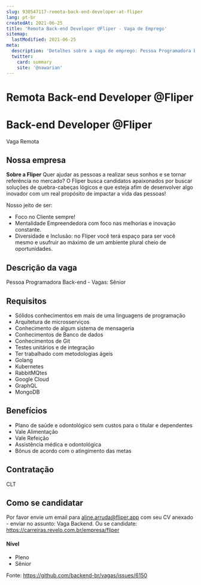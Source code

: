 ```yaml
---
slug: 930547117-remota-back-end-developer-at-fliper
lang: pt-br
createdAt: 2021-06-25
title: 'Remota Back-end Developer @Fliper - Vaga de Emprego'
sitemap:
  lastModified: 2021-06-25
meta:
  description: 'Detalhes sobre a vaga de emprego: Pessoa Programadora Back-end - Vagas: Sênior'
  twitter:
    card: summary
    site: '@nawarian'
---
```


# Remota Back-end Developer @Fliper

Back-end Developer @Fliper
==================================================
 Vaga Remota 

## Nossa empresa

**Sobre a Fliper**
Quer ajudar as pessoas a realizar seus sonhos e se tornar referência no mercado? 
O Fliper busca candidatos apaixonados por buscar soluções de quebra-cabeças lógicos e que esteja afim de desenvolver algo inovador com um real propósito de impactar a vida das pessoas!

Nosso jeito de ser: 

- Foco no Cliente sempre!
- Mentalidade Empreendedora com foco nas melhorias e inovação constante.
- Diversidade e Inclusão: no Fliper você terá espaço para ser você mesmo e usufruir ao máximo de um ambiente plural cheio de oportunidades. 

## Descrição da vaga

Pessoa Programadora Back-end - Vagas: Sênior 

## Requisitos

- Sólidos conhecimentos em mais de uma linguagens de programação
- Arquitetura de microsserviços
- Conhecimento de algum sistema de mensageria
- Conhecimentos de Banco de dados
- Conhecimentos de Git
- Testes unitários e de integração
- Ter trabalhado com metodologias ágeis
- Golang
- Kubernetes
- RabbitMQtes
- Google Cloud
- GraphQL
- MongoDB

## Benefícios

- Plano de saúde e odontológico sem custos para o titular e dependentes
- Vale Alimentação
- Vale Refeição
- Assistência médica e odontológica
- Bônus de acordo com o atingimento das metas

## Contratação

CLT

## Como se candidatar

Por favor envie um email para aline.arruda@fliper.app com seu CV anexado - enviar no assunto: Vaga Backend. Ou se candidate: 
https://carreiras.revelo.com.br/empresa/fliper

#### Nível

- Pleno
- Sênior




Fonte: https://github.com/backend-br/vagas/issues/6150